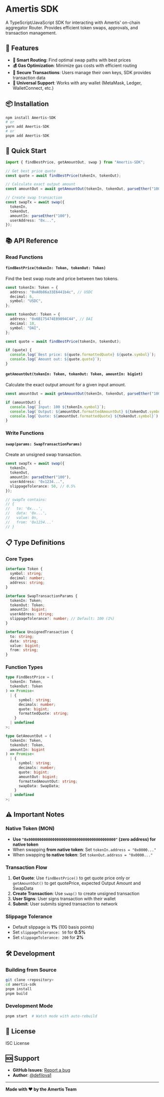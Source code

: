 # Amertis SDK

A TypeScript/JavaScript SDK for interacting with Amertis' on-chain aggregator Router. Provides efficient token swaps, approvals, and transaction management.

## 🚀 Features

- **🔄 Smart Routing**: Find optimal swap paths with best prices
- **💰 Gas Optimization**: Minimize gas costs with efficient routing
- **🔐 Secure Transactions**: Users manage their own keys, SDK provides transaction data
- **📱 Universal Support**: Works with any wallet (MetaMask, Ledger, WalletConnect, etc.)

## 📦 Installation

```bash
npm install Amertis-SDK
# or
yarn add Amertis-SDK
# or
pnpm add Amertis-SDK
```

## 🔧 Quick Start

```typescript
import { findBestPrice, getAmountOut, swap } from "Amertis-SDK";

// Get best price quote
const quote = await findBestPrice(tokenIn, tokenOut);

// Calculate exact output amount
const amountOut = await getAmountOut(tokenIn, tokenOut, parseEther("100"));

// Create swap transaction
const swapTx = await swap({
  tokenIn,
  tokenOut,
  amountIn: parseEther("100"),
  userAddress: "0x...",
});
```

## 📚 API Reference

### Read Functions

#### `findBestPrice(tokenIn: Token, tokenOut: Token)`

Find the best swap route and price between two tokens.

```typescript
const tokenIn: Token = {
  address: "0xA0b86a33E6441b4c", // USDC
  decimal: 6,
  symbol: "USDC",
};

const tokenOut: Token = {
  address: "0x6B175474E89094C44", // DAI
  decimal: 18,
  symbol: "DAI",
};

const quote = await findBestPrice(tokenIn, tokenOut);

if (quote) {
  console.log(`Best price: ${quote.formattedQuote} ${quote.symbol}`);
  console.log(`Amount out: ${quote.quote}`);
}
```

#### `getAmountOut(tokenIn: Token, tokenOut: Token, amountIn: bigint)`

Calculate the exact output amount for a given input amount.

```typescript
const amountOut = await getAmountOut(tokenIn, tokenOut, parseEther("100"));

if (amountOut) {
  console.log(`Input: 100 ${tokenIn.symbol}`);
  console.log(`Output: ${amountOut.formattedAmountOut} ${tokenOut.symbol}`);
  console.log(`Quote: ${amountOut.formattedQuote} ${tokenOut.symbol}`);
}
```

### Write Functions

#### `swap(params: SwapTransactionParams)`

Create an unsigned swap transaction.

```typescript
const swapTx = await swap({
  tokenIn,
  tokenOut,
  amountIn: parseEther("100"),
  userAddress: "0x1234...",
  slippageTolerance: 50, // 0.5%
});

// swapTx contains:
// {
//   to: '0x...',
//   data: '0x...',
//   value: 0n,
//   from: '0x1234...'
// }
```

## 📋 Type Definitions

### Core Types

```typescript
interface Token {
  symbol: string;
  decimal: number;
  address: string;
}

interface SwapTransactionParams {
  tokenIn: Token;
  tokenOut: Token;
  amountIn: bigint;
  userAddress: string;
  slippageTolerance?: number; // Default: 100 (1%)
}

interface UnsignedTransaction {
  to: string;
  data: string;
  value: bigint;
  from: string;
}
```

### Function Types

```typescript
type FindBestPrice = (
  tokenIn: Token,
  tokenOut: Token
) => Promise<
  | {
      symbol: string;
      decimals: number;
      quote: bigint;
      formattedQuote: string;
    }
  | undefined
>;

type GetAmountOut = (
  tokenIn: Token,
  tokenOut: Token,
  amountIn: bigint
) => Promise<
  | {
      symbol: string;
      decimals: number;
      quote: bigint;
      amountOut: bigint;
      formattedAmountOut: string;
      swapData: SwapData;
    }
  | undefined
>;
```

## ⚠️ Important Notes

### Native Token (MON)

- **Use `"0x0000000000000000000000000000000000000000"` (zero address) for native token**
- When swapping **from native token**: Set `tokenIn.address = "0x0000..."`
- When swapping **to native token**: Set `tokenOut.address = "0x0000..."`

### Transaction Flow

1. **Get Quote**: Use `findBestPrice()` to get quote price only or `getAmountOut()` to get quotePrice, expected Output Amount and SwapData
2. **Create Transaction**: Use `swap()` to create unsigned transaction
3. **User Signs**: User signs transaction with their wallet
4. **Submit**: User submits signed transaction to network

### Slippage Tolerance

- Default slippage is **1%** (100 basis points)
- Set `slippageTolerance: 50` for **0.5%**
- Set `slippageTolerance: 200` for **2%**

## 🛠️ Development

### Building from Source

```bash
git clone <repository>
cd amertis-sdk
pnpm install
pnpm build
```

### Development Mode

```bash
pnpm start  # Watch mode with auto-rebuild
```

## 📄 License

ISC License

## 🆘 Support

- **GitHub Issues**: [Report a bug](https://github.com/AetherForge-Labs/Amertis-SDK/issues)
- **Author**: [@defilova1](https://x.com/defilova1)

---

**Made with ❤️ by the Amertis Team**
